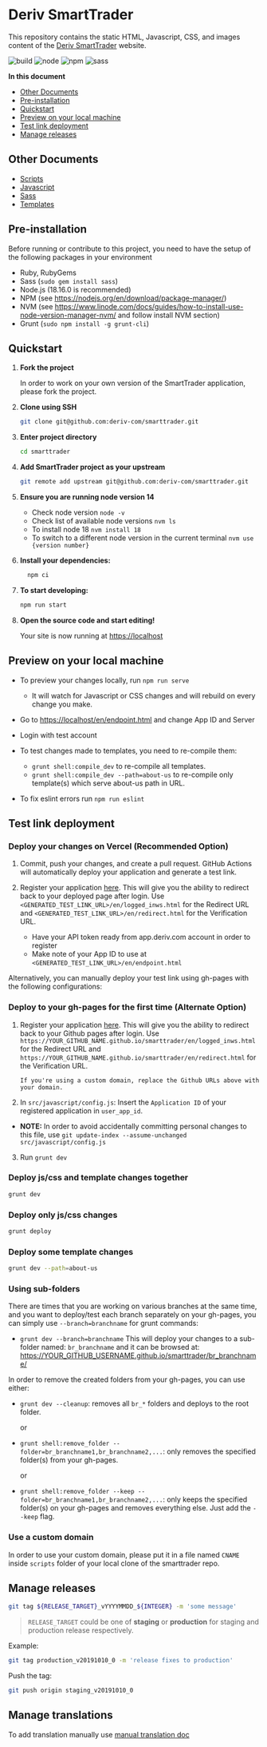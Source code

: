 # Deriv SmartTrader

This repository contains the static HTML, Javascript, CSS, and images content of the [Deriv SmartTrader](https://smarttrader.deriv.com) website.

![build](https://img.shields.io/github/actions/workflow/status/deriv-com/smarttrader/release_production.yml) ![node](https://img.shields.io/badge/node-%3E%3D12.22.3-blue.svg) ![npm](https://img.shields.io/badge/npm-%3E%3D6.14.13-blue.svg) ![sass](https://img.shields.io/badge/Sass-CC6699?style=flat&logo=sass&logoColor=white)

**In this document**

- [Other Documents](#other-documents)
- [Pre-installation](#pre-installation)
- [Quickstart](#quick-start)
- [Preview on your local machine](#preview-on-your-local-machine)
- [Test link deployment](#test-link-deployment)
- [Manage releases](#manage-releases)

## Other Documents

- [Scripts](scripts/README.md)
- [Javascript](src/javascript/README.md)
- [Sass](src/sass/README.md)
- [Templates](src/templates/README.md)

## Pre-installation

Before running or contribute to this project, you need to have the setup of the following packages in your environment

- Ruby, RubyGems
- Sass (`sudo gem install sass`)
- Node.js (18.16.0 is recommended)
- NPM (see <https://nodejs.org/en/download/package-manager/>)
- NVM (see <https://www.linode.com/docs/guides/how-to-install-use-node-version-manager-nvm/> and follow install NVM section)
- Grunt (`sudo npm install -g grunt-cli`)

## Quickstart

1. **Fork the project**

   In order to work on your own version of the SmartTrader application, please fork the project.

2. **Clone using SSH**

   ```sh
   git clone git@github.com:deriv-com/smarttrader.git
   ```

3. **Enter project directory**

   ```sh
   cd smarttrader
   ```

4. **Add SmartTrader project as your upstream**

   ```sh
   git remote add upstream git@github.com:deriv-com/smarttrader.git
   ```

5. **Ensure you are running node version 14**

   - Check node version `node -v`
   - Check list of available node versions `nvm ls`
   - To install node 18 `nvm install 18`
   - To switch to a different node version in the current terminal `nvm use {version number}` 

6. **Install your dependencies:**

   ```sh
     npm ci
   ```

7. **To start developing:**

   ```sh
   npm run start
   ```

8. **Open the source code and start editing!**

   Your site is now running at [https://localhost](https://localhost)

## Preview on your local machine

- To preview your changes locally, run `npm run serve`
   - It will watch for Javascript or CSS changes and will rebuild on every change you make.
- Go to [https://localhost/en/endpoint.html](https://localhost/en/endpoint.html) and change App ID and Server
- Login with test account

- To test changes made to templates, you need to re-compile them:
  - `grunt shell:compile_dev` to re-compile all templates.
  - `grunt shell:compile_dev --path=about-us` to re-compile only template(s) which serve about-us path in URL.
- To fix eslint errors run `npm run eslint`

## Test link deployment
### Deploy your changes on Vercel (Recommended Option)

1. Commit, push your changes, and create a pull request. GitHub Actions will automatically deploy your application and generate a test link.

2.  Register your application [here](https://api.deriv.com/dashboard/). This will give you the ability to redirect back to your deployed page after login.
    Use `<GENERATED_TEST_LINK_URL>/en/logged_inws.html` for the Redirect URL and `<GENERATED_TEST_LINK_URL>/en/redirect.html` for the Verification URL.
    - Have your API token ready from app.deriv.com account in order to register
    - Make note of your App ID to use at `<GENERATED_TEST_LINK_URL>/en/endpoint.html`

Alternatively, you can manually deploy your test link using gh-pages with the following configurations:

### Deploy to your gh-pages for the first time (Alternate Option)

1.  Register your application [here](https://api.deriv.com/dashboard/). This will give you the ability to redirect back to your Github pages after login.
    Use `https://YOUR_GITHUB_NAME.github.io/smarttrader/en/logged_inws.html` for the Redirect URL and `https://YOUR_GITHUB_NAME.github.io/smarttrader/en/redirect.html` for the Verification URL.

        If you're using a custom domain, replace the Github URLs above with your domain.

2.  In `src/javascript/config.js`: Insert the `Application ID` of your registered application in `user_app_id`.

- **NOTE:** In order to avoid accidentally committing personal changes to this file, use `git update-index --assume-unchanged src/javascript/config.js`

3. Run `grunt dev`

### Deploy js/css and template changes together

```sh
grunt dev
```

### Deploy only js/css changes

```sh
grunt deploy
```

### Deploy some template changes

```sh
grunt dev --path=about-us
```

### Using sub-folders

There are times that you are working on various branches at the same time, and you want to deploy/test each branch separately on your gh-pages, you can simply use `--branch=branchname` for grunt commands:

- `grunt dev --branch=branchname`
  This will deploy your changes to a sub-folder named: `br_branchname` and it can be browsed at: https://YOUR_GITHUB_USERNAME.github.io/smarttrader/br_branchname/

In order to remove the created folders from your gh-pages, you can use either:

- `grunt dev --cleanup`: removes all `br_*` folders and deploys to the root folder.

  or

- `grunt shell:remove_folder --folder=br_branchname1,br_branchname2,...`: only removes the specified folder(s) from your gh-pages.

  or

- `grunt shell:remove_folder --keep --folder=br_branchname1,br_branchname2,...`: only keeps the specified folder(s) on your gh-pages and removes everything else. Just add the `--keep` flag.

### Use a custom domain

In order to use your custom domain, please put it in a file named `CNAME` inside `scripts` folder of your local clone of the smarttrader repo.

## Manage releases

```sh
git tag ${RELEASE_TARGET}_vYYYYMMDD_${INTEGER} -m 'some message'
```

> `RELEASE_TARGET` could be one of **staging** or **production** for staging and production release respectively.

Example:

```sh
git tag production_v20191010_0 -m 'release fixes to production'
```

Push the tag:

```sh
git push origin staging_v20191010_0
```

## Manage translations

To add translation manually use [manual translation doc](scripts/README.md#Updating-the-translations)
